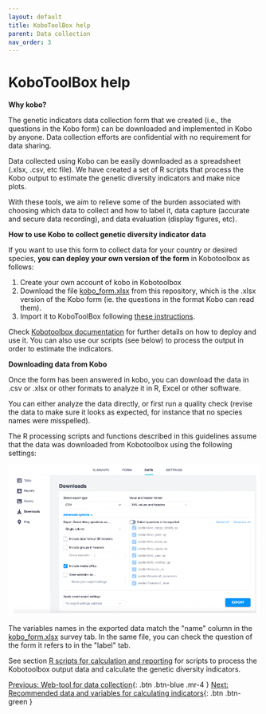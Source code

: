 ```yaml
---
layout: default
title: KoboToolBox help
parent: Data collection
nav_order: 3
---
```


# KoboToolBox help

**Why kobo?**

The genetic indicators data collection form that we created (i.e., the questions in the Kobo form) can be downloaded and implemented in Kobo by anyone. Data collection efforts are confidential with no requirement for data sharing. 

Data collected using Kobo can be easily downloaded as a spreadsheet (.xlsx, .csv, etc file). We have created a set of R scripts that process the Kobo output to estimate the genetic diversity indicators and make nice plots.

With these tools, we aim to relieve some of the burden associated with choosing which data to collect and how to label it, data capture (accurate and secure data recording), and data evaluation (display figures, etc). 

**How to use Kobo to collect genetic diversity indicator data**

If you want to use this form to collect data for your country or desired species, **you can deploy your own version of the form** in Kobotoolbox as follows:

1. Create your own account of kobo in Kobotoolbox
2. Download the file [kobo_form.xlsx](./kobo_form.xlsx) from this repository, which is the .xlsx version of the Kobo form (ie. the questions in the format Kobo can read them).
3. Import it to KoboToolBox following [these instructions](https://support.kobotoolbox.org/new_form.html).
   
Check [Kobotoolbox documentation](https://support.kobotoolbox.org/welcome.html) for further details on how to deploy and use it. You can also use our scripts (see below) to process the output in order to estimate the indicators.

**Downloading data from Kobo**

Once the form has been answered in kobo, you can download the data in .csv or .xlsx or other formats to analyze it in R, Excel or other software.

You can either analyze the data directly, or first run a quality check (revise the data to make sure it looks as expected, for instance that no species names were misspelled).

The R processing scripts and functions described in this guidelines assume that the data was downloaded from Kobotoolbox using the following settings:

![](Kobo_Fig1.png)

The variables names in the exported data match the "name" column in the [kobo_form.xlsx](https://github.com/AliciaMstt/GeneticIndicators/raw/main/kobo_form.xlsx) survey tab. In the same file, you can check the question of the form it refers to in the "label" tab.

See section [R scripts for calculation and reporting](https://ccgenetics.github.io/guidelines-genetic-diversity-indicators/docs/6_Calculations_and_reporting/R_scripts.html#r-scripts-for-calculation-and-reporting) for scripts to process the Kobotoolbox output data and calculate the genetic diversity indicators.

[Previous: Web-tool for data collection](https://ccgenetics.github.io/guidelines-genetic-diversity-indicators/docs/5_Data_collection/Web_tool.html#web-tool-for-data-collection-kobo){: .btn .btn-blue .mr-4 }
[Next: Recommended data and variables for calculating indicators](https://ccgenetics.github.io/guidelines-genetic-diversity-indicators/docs/5_Data_collection/Recommended_data.html#recommended-minimum-data-and-metadata-variables-for-calculating-genetic-diversity-indicators){: .btn .btn-green }
